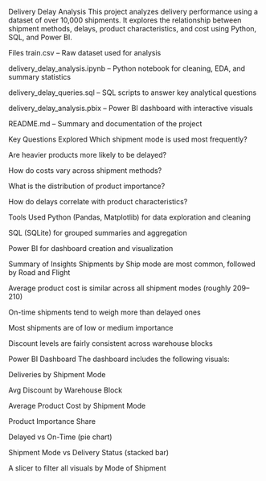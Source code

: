 Delivery Delay Analysis
This project analyzes delivery performance using a dataset of over 10,000 shipments. It explores the relationship between shipment methods, delays, product characteristics, and cost using Python, SQL, and Power BI.

Files
train.csv – Raw dataset used for analysis

delivery_delay_analysis.ipynb – Python notebook for cleaning, EDA, and summary statistics

delivery_delay_queries.sql – SQL scripts to answer key analytical questions

delivery_delay_analysis.pbix – Power BI dashboard with interactive visuals

README.md – Summary and documentation of the project

Key Questions Explored
Which shipment mode is used most frequently?

Are heavier products more likely to be delayed?

How do costs vary across shipment methods?

What is the distribution of product importance?

How do delays correlate with product characteristics?

Tools Used
Python (Pandas, Matplotlib) for data exploration and cleaning

SQL (SQLite) for grouped summaries and aggregation

Power BI for dashboard creation and visualization

Summary of Insights
Shipments by Ship mode are most common, followed by Road and Flight

Average product cost is similar across all shipment modes (roughly $209–$210)

On-time shipments tend to weigh more than delayed ones

Most shipments are of low or medium importance

Discount levels are fairly consistent across warehouse blocks

Power BI Dashboard
The dashboard includes the following visuals:

Deliveries by Shipment Mode

Avg Discount by Warehouse Block

Average Product Cost by Shipment Mode

Product Importance Share

Delayed vs On-Time (pie chart)

Shipment Mode vs Delivery Status (stacked bar)

A slicer to filter all visuals by Mode of Shipment

